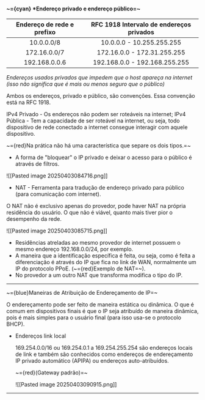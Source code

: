 
#### ~={cyan}                                         *Endereço privado e endereço público=~

| Endereço de rede e prefixo | RFC 1918 Intervalo de endereços privados |
| :------------------------: | :--------------------------------------: |
|         10.0.0.0/8         |        10.0.0.0 - 10.255.255.255         |
|        172.16.0.0/7        |       172.16.0.0 - 172.31.255.255        |
|       192.168.0.0.6        |      192.168.0.0 - 192.168.255.255       |
*Endereços usados privados que impedem que o host apareça na internet (isso não significa que é mais ou menos seguro que o público)*

Ambos os endereços, privado e público, são convenções. Essa convenção está na RFC 1918. 

IPv4 Privado - Os endereços não podem ser roteáveis na internet;
IPv4 Pública - Tem a capacidade de ser roteável na internet, ou seja, todo dispositivo de rede conectado a internet consegue interagir com aquele dispositivo.

~={red}Na prática não há uma característica que separe os dois tipos.=~

- A forma de "bloquear" o IP privado e deixar o acesso para o público é através de filtros.

![[Pasted image 20250403084716.png]]

-  NAT - Ferramenta para tradução de endereço privado para público (para comunicação com internet). 

O NAT não é exclusivo apenas do provedor, pode haver NAT na própria residência do usuário. O que não é viável, quanto mais tiver pior o desempenho da rede.

![[Pasted image 20250403085715.png]]

-  Residências atreladas ao mesmo provedor de internet possuem o mesmo endereço 192.168.0.0/24, por exemplo.
-  A maneira que a identificação específica é feita, ou seja, como é feita a diferenciação é através do IP que fica no link de WAN, normalmente um IP do protocolo PPoE. (~={red}Exemplo de NAT=~).
-  No provedor a um outro NAT que transforma modifica o tipo do IP.

---

~={blue}Maneiras de Atribuição de Endereçamento de IP=~

O endereçamento pode ser feito de maneira estática ou dinâmica. O que é comum em dispositivos finais é que o IP seja atribuído de maneira dinâmica, pois é mais simples para o usuário final (para isso usa-se o protocolo BHCP).

-  Endereços link local

	169.254.0.0/16 ou 169.254.0.1 a 169.254.255.254 são endereços locais de link e também são conhecidos como endereços de endereçamento IP privado automático (APIPA) ou endereços auto-atribuídos.

	~={red}(Gateway padrão)=~
	
	![[Pasted image 20250403090915.png]]
		
---





























































































